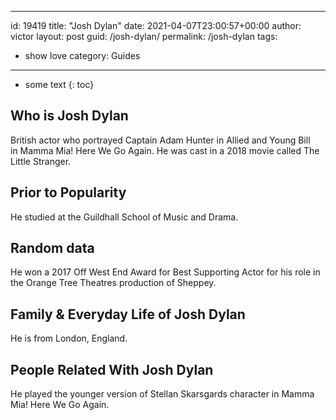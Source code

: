  ---
id: 19419
title: "Josh Dylan"
date: 2021-04-07T23:00:57+00:00
author: victor
layout: post
guid: /josh-dylan/
permalink: /josh-dylan
tags:
 - show love
category: Guides
---

* some text
{: toc}

## Who is Josh Dylan

British actor who portrayed Captain Adam Hunter in Allied and Young Bill in Mamma Mia! Here We Go Again. He was cast in a 2018 movie called The Little Stranger.

## Prior to Popularity

He studied at the Guildhall School of Music and Drama.

## Random data

He won a 2017 Off West End Award for Best Supporting Actor for his role in the Orange Tree Theatres production of Sheppey.

## Family & Everyday Life of Josh Dylan

He is from London, England.

## People Related With Josh Dylan

He played the younger version of Stellan Skarsgards character in Mamma Mia! Here We Go Again.
 